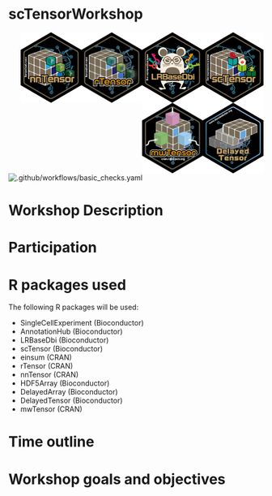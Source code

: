 # scTensorWorkshop
<img src="inst/images/sctensor.png" align="right" width="120" height="139">
<img src="inst/images/lrbasedbi.png" align="right" width="120" height="139">
<img src="inst/images/rtensor.png" align="right" width="120" height="139">
<img src="inst/images/nntensor.png" align="right" width="120" height="139">
<img src="inst/images/delayedtensor.png" align="right" width="120" height="139">
<img src="inst/images/mwtensor.png" align="right" width="120" height="139">

![.github/workflows/basic_checks.yaml](https://github.com/kokitsuyuzaki/scTensor-workshop/workflows/.github/workflows/basic_checks.yaml/badge.svg)


# Workshop Description

# Participation

# R packages used
The following R packages will be used:

- SingleCellExperiment (Bioconductor)
- AnnotationHub (Bioconductor)
- LRBaseDbi (Bioconductor)
- scTensor (Bioconductor)
- einsum (CRAN)
- rTensor (CRAN)
- nnTensor (CRAN)
- HDF5Array (Bioconductor)
- DelayedArray (Bioconductor)
- DelayedTensor (Bioconductor)
- mwTensor (CRAN)

# Time outline

# Workshop goals and objectives



